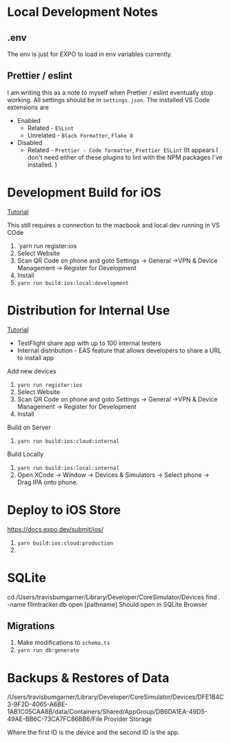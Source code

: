 # Local Development Notes

## .env

The env is just for EXPO to load in env variables currently.

## Prettier / eslint

I am writing this as a note to myself when Prettier / eslint eventually stop working. 
All settings should be in `settings.json`. 
The installed VS Code extensions are 
- Enabled
  - Related - `ESLint`
  - Unrelated - `Black Formatter`, `Flake 8`
- Disabled
  - Related - `Prettier - Code formatter`, `Prettier ESLint` (It appears I don't need either of these plugins to lint with the NPM packages I've installed. )

# Development Build for iOS

[Tutorial](https://docs.expo.dev/develop/development-builds/create-a-build/)

This still requires a connection to the macbook and local dev running in VS COde

1. `yarn run register:ios
  1. Select Website
  2. Scan QR Code on phone and goto Settings -> General ->VPN & Device Management -> Register for Development
  3. Install
2. `yarn run build:ios:local:development`

# Distribution for Internal Use

[Tutorial](https://docs.expo.dev/build/internal-distribution/)

- TestFlight share app with up to 100 internal testers
- Internal distribution - EAS feature that allows developers to share a URL to install app

Add new devices
1. `yarn run register:ios`
  1. Select Website
  2. Scan QR Code on phone and goto Settings -> General ->VPN & Device Management -> Register for Development
  3. Install

Build on Server
1. `yarn run build:ios:cloud:internal`

Build Locally
1. `yarn run build:ios:local:internal`
2. Open XCode -> Window -> Devices & Simulators -> Select phone -> Drag IPA onto phone. 

# Deploy to iOS Store

https://docs.expo.dev/submit/ios/

1. `yarn build:ios:cloud:production`
2. 

# SQLite

cd /Users/travisbumgarner/Library/Developer/CoreSimulator/Devices
find . -name filmtracker.db
open [pathname]
Should open in SQLite Browser

## Migrations

1. Make modifications to `schema.ts`
1. `yarn run db:generate`

# Backups & Restores of Data

/Users/travisbumgarner/Library/Developer/CoreSimulator/Devices/DFE1B4C3-9F2D-4065-A6BE-1AB1C05CAA8B/data/Containers/Shared/AppGroup/DB6DA1EA-49D5-49AE-BB6C-73CA7FC86BB6/File Provider Storage

Where the first ID is the device and the second ID is the app. 